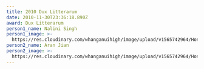 ```yaml
---
title: 2010 Dux Litterarum
date: 2010-11-30T23:36:18.890Z
award: Dux Litterarum
person1_name: Nalini Singh
person1_image: >-
  https://res.cloudinary.com/whanganuihigh/image/upload/v1565742964/Honours%20Board/Dux_-_Nalini_Singh_2010.jpg
person2_name: Aran Jian
person2_image: >-
  https://res.cloudinary.com/whanganuihigh/image/upload/v1565742964/Honours%20Board/Proxime_Accessit_-_Aran_Jian_2010.jpg
---
```


